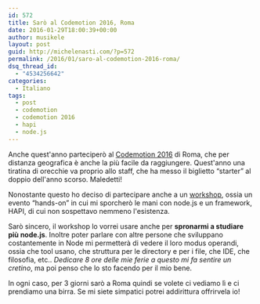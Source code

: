 ```yaml
---
id: 572
title: Sarò al Codemotion 2016, Roma
date: 2016-01-29T18:00:39+00:00
author: musikele
layout: post
guid: http://michelenasti.com/?p=572
permalink: /2016/01/saro-al-codemotion-2016-roma/
dsq_thread_id:
  - "4534256642"
categories:
  - Italiano
tags:
  - post
  - codemotion
  - codemotion 2016
  - hapi
  - node.js
---
```

Anche quest'anno parteciperò al [Codemotion 2016](http://rome2016.codemotionworld.com/) di Roma, che per distanza geografica è anche la più facile da raggiungere. Quest'anno una tiratina di orecchie va proprio allo staff, che ha messo il biglietto &#8220;starter&#8221; al doppio dell'anno scorso. Maledetti!

Nonostante questo ho deciso di partecipare anche a un [workshop](http://rome2016.codemotionworld.com/workshop/developing-rest-apis-with-node-js-and-hapi/), ossia un evento &#8220;hands-on&#8221; in cui mi sporcherò le mani con node.js e un framework, HAPI, di cui non sospettavo nemmeno l'esistenza.

Sarò sincero, il workshop lo vorrei usare anche per **spronarmi a studiare più node.js**. Inoltre poter parlare con altre persone che sviluppano costantemente in Node mi permetterà di vedere il loro modus operandi, ossia che tool usano, che struttura per le directory e per i file, che IDE, che filosofia, etc.. _Dedicare 8 ore delle mie ferie a questo mi fa sentire un cretino_, ma poi penso che lo sto facendo per il mio bene.

In ogni caso, per 3 giorni sarò a Roma quindi se volete ci vediamo lì e ci prendiamo una birra. Se mi siete simpatici potrei addirittura offrirvela io!